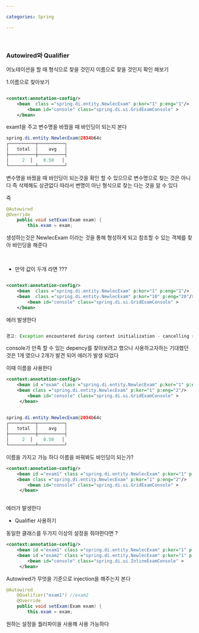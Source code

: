 ```yaml
---

categories: Spring

---
```


&nbsp;

### Autowired와 Qualifier


어노테이션을 할 때 형식으로 찾을 것인지 이름으로 찾을 것인지 확인 해보기 

1.이름으로 찾아보기
```xml

<context:annotation-config/>
	<bean  class ="spring.di.entity.NewlecExam" p:kor="1" p:eng="1"/>
	    <bean id="console" class="spring.di.ui.GridExamConsole" >
	</bean>
```

exam1을 주고 변수명을 바꿨을 때 바인딩이 되는지 본다

```java
spring.di.entity.NewlecExam@2034b64c
┌──────────┬──────────┐
│   total  │    avg   │
├──────────┼──────────┤
│     2  │    0.50   │
└──────────┴──────────┘

```

변수명을 바꿨을 때 바인딩이 되는것을 확인 할 수 있으므로 변수명으로 찾는 것은 아니다 즉 삭제해도 상관없다
따라서 변명이 아닌 형식으로 찾는 다는 것을  알 수 있다 

즉
```java 
@Autowired
@Override
	public void setExam(Exam exam) {
		this.exam = exam;
```
생성하는것은 NewlecExam 이라는 것을 통해 형성하게 되고 참조할 수 있는 객체를 찾아 바인딩을 해준다 

&nbsp;
- 만약 값이 두개 라면 ???


```xml

<context:annotation-config/>
	<bean  class ="spring.di.entity.NewlecExam" p:kor="1" p:eng="1"/>
    <bean  class ="spring.di.entity.NewlecExam" p:kor="10" p:eng="20"/>
	    <bean id="console" class="spring.di.ui.GridExamConsole" >
	</bean>
```


에러 발생한다 
```java

경고: Exception encountered during context initialization - cancelling refresh attempt: org.springframework.beans.factory.UnsatisfiedDependencyException: Error creating bean with name 'console': Unsatisfied dependency expressed through method 'setExam' parameter 0; nested exception is org.springframework.beans.factory.NoUniqueBeanDefinitionException: No qualifying bean of type 'spring.di.entity.Exam' available: expected single matching bean but found 2: spring.di.entity.NewlecExam#0
```

console가 만족 할 수 있는 depency를 찾아보려고 했으나 사용하고자하는 기대했던 것은 1개 였으나 2개가 발견 되어 에러가 
발생 되었다 


이때 이름을 사용한다 

```xml
<context:annotation-config/>
	<bean id ="exam" class ="spring.di.entity.NewlecExam" p:kor="1" p:eng="1"/>
	<bean class ="spring.di.entity.NewlecExam" p:kor="1" p:eng="2"/>
	    <bean id="console" class="spring.di.ui.GridExamConsole" >
	 </bean>
	
```

```java
spring.di.entity.NewlecExam@2034b64c
┌──────────┬──────────┐
│   total  │    avg   │
├──────────┼──────────┤
│     2  │    0.50   │
└──────────┴──────────┘

```
이름을 가지고 가능 하다 이름을 바꿔봐도 바인딩이 되는가?

```xml
<context:annotation-config/>
	<bean id ="exam1" class ="spring.di.entity.NewlecExam" p:kor="1" p:eng="1"/>
	<bean class ="spring.di.entity.NewlecExam" p:kor="1" p:eng="2"/>
	    <bean id="console" class="spring.di.ui.GridExamConsole" >
	 </bean>
	
```
에러가 발생한다
&nbsp;


- Qualifier 사용하기

동일한 클래스를 두가지 이상의 설정을 줘야한다면 ?


```xml
<context:annotation-config/>
	<bean id ="exam1" class ="spring.di.entity.NewlecExam" p:kor="1" p:eng="1"/>
	<bean id ="exam2" class ="spring.di.entity.NewlecExam" p:kor="1" p:eng="2"/>
	    <bean id="console" class="spring.di.ui.InlineExamConsole" >
	 </bean>
```

Autowired가 무엇을 기준으로 injection을 해주는지 본다

```java
@Autowired 
	@Qualifier("exam1") //exam2
	@Override
	public void setExam(Exam exam) {
		this.exam = exam;
```
원하는 설정을 퀄러파이을 사용해 사용 가능하다
